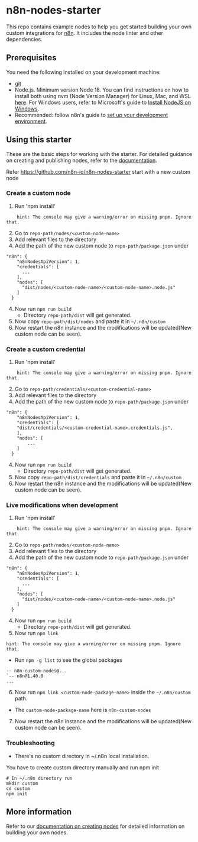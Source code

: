 # n8n-nodes-starter

This repo contains example nodes to help you get started building your own custom integrations for [n8n](n8n.io). It includes the node linter and other dependencies.

## Prerequisites

You need the following installed on your development machine:

* [git](https://git-scm.com/downloads)
* Node.js. Minimum version Node 18. You can find instructions on how to install both using nvm (Node Version Manager) for Linux, Mac, and WSL [here](https://github.com/nvm-sh/nvm). For Windows users, refer to Microsoft's guide to [Install NodeJS on Windows](https://docs.microsoft.com/en-us/windows/dev-environment/javascript/nodejs-on-windows).
* Recommended: follow n8n's guide to [set up your development environment](https://docs.n8n.io/integrations/creating-nodes/build/node-development-environment/).

## Using this starter

These are the basic steps for working with the starter. For detailed guidance on creating and publishing nodes, refer to the [documentation](https://docs.n8n.io/integrations/creating-nodes/).

Refer https://github.com/n8n-io/n8n-nodes-starter start with a new custom node

### Create a custom node

1. Run 'npm install'
```
	hint: The console may give a warning/error on missing pnpm. Ignore that.
```
2. Go to `repo-path/nodes/<custom-node-name>`
2. Add relevant files to the directory
3. Add the path of the new custom node to `repo-path/package.json` under
```
"n8n": {
    "n8nNodesApiVersion": 1,
    "credentials": [
      ...
    ],
    "nodes": [
      "dist/nodes/<custom-node-name>/<custom-node-name>.node.js"
    ]
  }
```
4. Now run `npm run build`
	- Directory `repo-path/dist` will get generated.
5. Now copy `repo-path/dist/nodes` and paste it in `~/.n8n/custom`
6. Now restart the n8n instance and the modifications will be updated(New custom node can be seen).

### Create a custom credential

1. Run 'npm install'
```
	hint: The console may give a warning/error on missing pnpm. Ignore that.
```
2. Go to `repo-path/credentials/<custom-credential-name>`
2. Add relevant files to the directory
3. Add the path of the new custom node to `repo-path/package.json` under
```
"n8n": {
    "n8nNodesApiVersion": 1,
    "credentials": [
	"dist/credentials/<custom-credential-name>.credentials.js",
    ],
    "nodes": [
    	...
    ]
  }
```
4. Now run `npm run build`
	- Directory `repo-path/dist` will get generated.
5. Now copy `repo-path/dist/credentials` and paste it in `~/.n8n/custom`
6. Now restart the n8n instance and the modifications will be updated(New custom node can be seen).


### Live modifications when development

1. Run 'npm install'
```
	hint: The console may give a warning/error on missing pnpm. Ignore that.
```
2. Go to `repo-path/nodes/<custom-node-name>`
2. Add relevant files to the directory
3. Add the path of the new custom node to `repo-path/package.json` under
```
"n8n": {
    "n8nNodesApiVersion": 1,
    "credentials": [
      ...
    ],
    "nodes": [
      "dist/nodes/<custom-node-name>/<custom-node-name>.node.js"
    ]
  }
```
4. Now run `npm run build`
	- Directory `repo-path/dist` will get generated.
5. Now run `npm link`
```
hint: The console may give a warning/error on missing pnpm. Ignore that.
```
- Run `npm -g list` to see the global packages
```
-- n8n-custom-nodes@...
`-- n8n@1.40.0
...
```
6. Now run `npm link <custom-node-package-name>` inside the `~/.n8n/custom` path.
- The `custom-node-package-name` here is `n8n-custom-nodes`
7. Now restart the n8n instance and the modifications will be updated(New custom node can be seen).

### Troubleshooting

- There's no custom directory in ~/.n8n local installation.
	
You have to create custom directory manually and run npm init
```
# In ~/.n8n directory run
mkdir custom 
cd custom 
npm init
```

## More information

Refer to our [documentation on creating nodes](https://docs.n8n.io/integrations/creating-nodes/) for detailed information on building your own nodes.
